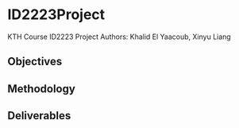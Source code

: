 # ID2223Project
KTH Course ID2223 Project Authors: Khalid El Yaacoub, Xinyu Liang

## Objectives





## Methodology





## Deliverables